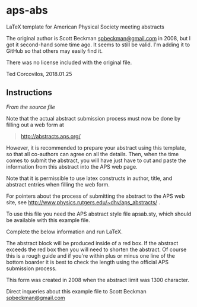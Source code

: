 # aps-abs

LaTeX template for American Physical Society meeting abstracts

The original author is Scott Beckman spbeckman@gmail.com in 2008, but I got it second-hand some time ago.  It seems to still be valid.  I'm adding it to GitHub so that others may easily find it.

There was no license included with the original file.

Ted Corcovilos, 2018.01.25

## Instructions
*From the source file*

Note that the actual abstract submission process must now be done
by filling out a web form at
 
> http://abstracts.aps.org/
 
However, it is recommended to prepare your abstract using this
template, so that all co-authors can agree on all the details.
Then, when the time comes to submit the abstract, you will have
just have to cut and paste the information from this abstract
into the APS web page.
 
Note that it is permissible to use latex constructs in author,
title, and abstract entries when filling the web form.

For pointers about the process of submitting the abstract to the
APS web site, see http://www.physics.rutgers.edu/~dhv/aps_abstracts/ .

To use this file you need the APS abstract style file apsab.sty, 
which should be available with this example file.  

Complete the below information and run LaTeX.  

The abstract block will be produced inside of a red box.  If the 
abstract exceeds the red box then you will need to shorten the 
abstract. Of course this is a rough guide and if you're within
plus or minus one line of the bottom boarder it is best to check 
the length using the official APS submission process.  

This form was created in 2008 when the abstract limit was 1300 
character.  

Direct inqueries about this example file to Scott Beckman 
spbeckman@gmail.com
